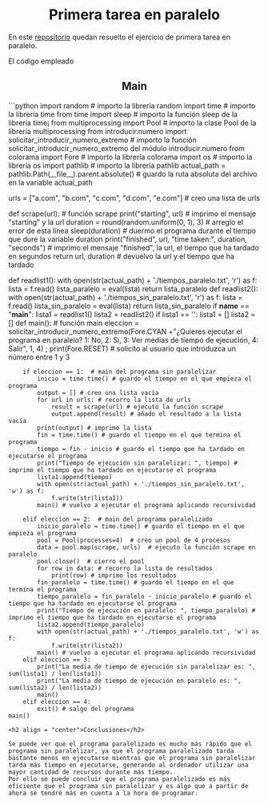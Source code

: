 <h1 align = "center">Primera tarea en paralelo</h1>

En este [repositorio](https://github.com/Diegodesantos1/Primera_tarea_paralelo) quedan resuelto el ejercicio de primera tarea en paralelo.

El código empleado 

<h2 align = "center">Main</h2>
```python
import random  # importo la librería random
import time # importo la librería time
from time import sleep  # importo la función sleep de la libreria time¡
from multiprocessing import Pool # importo la clase Pool de la librería multiprocessing
from introducir.numero import solicitar_introducir_numero_extremo # importo la función solicitar_introducir_numero_extremo del módulo introducir.numero
from colorama import Fore  # importo la librería colorama
import os # importo la librería os
import pathlib # importo la librería pathlib
actual_path = pathlib.Path(__file__).parent.absolute() # guardo la ruta absoluta del archivo en la variable actual_path

urls = ["a.com", "b.com", "c.com", "d.com", "e.com"]  # creo una lista de urls


def scrape(url): # función scrape
    print("starting", url) # imprimo el mensaje "starting" y la url
    duration = round(random.uniform(0, 1), 3)  # arreglo el error de esta línea
    sleep(duration) # duermo el programa durante el tiempo que dure la variable duration
    print("finished", url, "time taken:", duration, "seconds") # imprimo el mensaje "finished", la url, el tiempo que ha tardado en segundos
    return url, duration # devuelvo la url y el tiempo que ha tardado

def readlist1():
    with open(str(actual_path) + './tiempos_paralelo.txt', 'r') as f:
        lista = f.read()
        lista_paralelo = eval(lista)
        return lista_paralelo
def readlist2():
    with open(str(actual_path) + './tiempos_sin_paralelo.txt', 'r') as f:
        lista = f.read()
        lista_sin_paralelo = eval(lista)
        return lista_sin_paralelo
if __name__ == "__main__":
    lista1 = readlist1()
    lista2 = readlist2()
    if lista1 == '':
        lista1 = []
        lista2 = []
    def main(): # función main
        eleccion = solicitar_introducir_numero_extremo(Fore.CYAN +"¿Quieres ejecutar el programa en paralelo? 1: No, 2: Si, 3: Ver medias de tiempo de ejecución, 4: Salir", 1, 4) ; print(Fore.RESET) # solicito al usuario que introduzca un número entre 1 y 3

        if eleccion == 1:  # main del programa sin paralelizar
            inicio = time.time() # guardo el tiempo en el que empieza el programa
            output = [] # creo una lista vacía
            for url in urls: # recorro la lista de urls
                result = scrape(url) # ejecuto la función scrape
                output.append(result) # añado el resultado a la lista vacía
            print(output) # imprimo la lista
            fin = time.time() # guardo el tiempo en el que termina el programa
            tiempo = fin - inicio # guardo el tiempo que ha tardado en ejecutarse el programa
            print("Tiempo de ejecución sin paralelizar: ", tiempo) # imprimo el tiempo que ha tardado en ejecutarse el programa
            lista1.append(tiempo)
            with open(str(actual_path) + './tiempos_sin_paralelo.txt', 'w') as f:
                f.write(str(lista1))
            main() # vuelvo a ejecutar el programa aplicando recursividad

        elif eleccion == 2:  # main del programa paralelizado
            inicio_paralelo = time.time() # guardo el tiempo en el que empieza el programa
            pool = Pool(processes=4)  # creo un pool de 4 procesos
            data = pool.map(scrape, urls)  # ejecuto la función scrape en paralelo
            pool.close()  # cierro el pool
            for row in data: # recorro la lista de resultados
                print(row) # imprimo los resultados
            fin_paralelo = time.time() # guardo el tiempo en el que termina el programa
            tiempo_paralelo = fin_paralelo - inicio_paralelo # guardo el tiempo que ha tardado en ejecutarse el programa
            print("Tiempo de ejecución en paralelo: ", tiempo_paralelo) # imprimo el tiempo que ha tardado en ejecutarse el programa
            lista2.append(tiempo_paralelo)
            with open(str(actual_path) + './tiempos_paralelo.txt', 'w') as f:
                f.write(str(lista2))
            main() # vuelvo a ejecutar el programa aplicando recursividad
        elif eleccion == 3:
            print("La media de tiempo de ejecución sin paralelizar es: ", sum(lista1) / len(lista1))
            print("La media de tiempo de ejecución en paralelo es: ", sum(lista2) / len(lista2))
            main()
        elif eleccion == 4:
            exit() # salgo del programa
    main()
```
<h2 align = "center">Conclusiones</h2>

Se puede ver que el programa paralelizado es mucho más rápido que el programa sin paralelizar, ya que el programa paralelizado tarda bastante menos en ejecutarse mientras que el programa sin paralelizar tarda más tiempo en ejecutarse, generando al ordenador utilizar una mayor cantidad de recursos durante más tiempo.
Por ello se puede concluir que el programa paralelizado es más eficiente que el programa sin paralelizar y es algo que a partir de ahora se tendré más en cuenta a la hora de programar.
